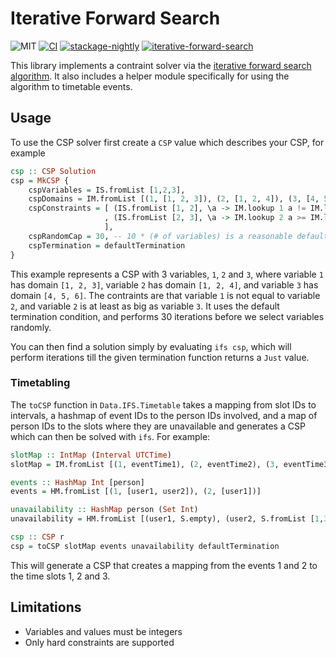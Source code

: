 # Iterative Forward Search

![MIT](https://img.shields.io/github/license/fpclass/iterative-forward-search)
[![CI](https://github.com/fpclass/iterative-forward-search/actions/workflows/haskell.yaml/badge.svg)](https://github.com/fpclass/iterative-forward-search/actions/workflows/haskell.yaml)
[![stackage-nightly](https://github.com/fpclass/iterative-forward-search/actions/workflows/stackage-nightly.yaml/badge.svg)](https://github.com/fpclass/iterative-forward-search/actions/workflows/stackage-nightly.yaml)
[![iterative-forward-search](https://img.shields.io/hackage/v/iterative-forward-search)](https://hackage.haskell.org/package/iterative-forward-search)

This library implements a contraint solver via the [iterative forward search algorithm](https://muller.unitime.org/lscs04.pdf). It also includes a helper module specifically for using the algorithm to timetable events.

## Usage

To use the CSP solver first create a `CSP` value which describes your CSP, for example
```haskell
csp :: CSP Solution
csp = MkCSP {
    cspVariables = IS.fromList [1,2,3],
    cspDomains = IM.fromList [(1, [1, 2, 3]), (2, [1, 2, 4]), (3, [4, 5, 6])],
    cspConstraints = [ (IS.fromList [1, 2], \a -> IM.lookup 1 a != IM.lookup 2 a)
                     , (IS.fromList [2, 3], \a -> IM.lookup 2 a >= IM.lookup 3 a)
                     ],
    cspRandomCap = 30, -- 10 * (# of variables) is a reasonable default
    cspTermination = defaultTermination
}
```

This example represents a CSP with 3 variables, `1`, `2` and `3`, where variable `1` has domain `[1, 2, 3]`, variable `2` has domain `[1, 2, 4]`, and variable `3` has domain `[4, 5, 6]`. The contraints are that variable `1` is not equal to variable `2`, and variable `2` is at least as big as variable `3`. It uses the default termination condition, and performs 30 iterations before we select variables randomly.

You can then find a solution simply by evaluating `ifs csp`, which will perform iterations till the given termination function returns a `Just` value.

### Timetabling

The `toCSP` function in `Data.IFS.Timetable` takes a mapping from slot IDs to intervals, a hashmap of event IDs to the person IDs involved, and a map of person IDs to the slots where they are unavailable and generates a CSP which can then be solved with `ifs`. For example:

```haskell
slotMap :: IntMap (Interval UTCTime)
slotMap = IM.fromList [(1, eventTime1), (2, eventTime2), (3, eventTime3)]

events :: HashMap Int [person]
events = HM.fromList [(1, [user1, user2]), (2, [user1])]

unavailability :: HashMap person (Set Int)
unavailability = HM.fromList [(user1, S.empty), (user2, S.fromList [1,3])]

csp :: CSP r
csp = toCSP slotMap events unavailability defaultTermination
```

This will generate a CSP that creates a mapping from the events 1 and 2 to the time slots 1, 2 and 3. 

## Limitations

- Variables and values must be integers
- Only hard constraints are supported
